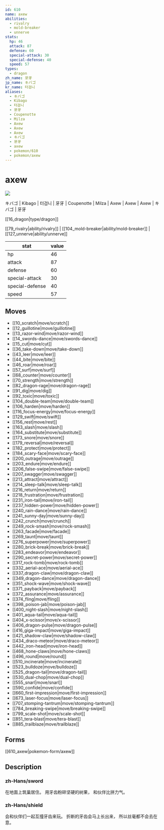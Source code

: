 ```yaml
---
id: 610
name: axew
abilities:
  - rivalry
  - mold-breaker
  - unnerve
stats:
  hp: 46
  attack: 87
  defense: 60
  special-attack: 30
  special-defense: 40
  speed: 57
types:
  - dragon
zh_name: 牙牙
jp_name: キバゴ
kr_name: 터검니
aliases:
  - キバゴ
  - Kibago
  - 터검니
  - 牙牙
  - Coupenotte
  - Milza
  - Axew
  - Axew
  - Axew
  - キバゴ
  - 牙牙
  - axew
  - pokemon/610
  - pokemon/axew
---
```

# axew

![](https://raw.githubusercontent.com/PokeAPI/sprites/master/sprites/pokemon/610.png)

キバゴ | Kibago | 터검니 | 牙牙 | Coupenotte | Milza | Axew | Axew | Axew | キバゴ | 牙牙

[[16_dragon|type/dragon]]

[[79_rivalry|ability/rivalry]] | [[104_mold-breaker|ability/mold-breaker]] | [[127_unnerve|ability/unnerve]]

|stat|value|
|---|---|
|hp|46|
|attack|87|
|defense|60|
|special-attack|30|
|special-defense|40|
|speed|57|


## Moves

- [[10_scratch|move/scratch]]
- [[12_guillotine|move/guillotine]]
- [[13_razor-wind|move/razor-wind]]
- [[14_swords-dance|move/swords-dance]]
- [[15_cut|move/cut]]
- [[36_take-down|move/take-down]]
- [[43_leer|move/leer]]
- [[44_bite|move/bite]]
- [[46_roar|move/roar]]
- [[57_surf|move/surf]]
- [[68_counter|move/counter]]
- [[70_strength|move/strength]]
- [[82_dragon-rage|move/dragon-rage]]
- [[91_dig|move/dig]]
- [[92_toxic|move/toxic]]
- [[104_double-team|move/double-team]]
- [[106_harden|move/harden]]
- [[116_focus-energy|move/focus-energy]]
- [[129_swift|move/swift]]
- [[156_rest|move/rest]]
- [[163_slash|move/slash]]
- [[164_substitute|move/substitute]]
- [[173_snore|move/snore]]
- [[179_reversal|move/reversal]]
- [[182_protect|move/protect]]
- [[184_scary-face|move/scary-face]]
- [[200_outrage|move/outrage]]
- [[203_endure|move/endure]]
- [[206_false-swipe|move/false-swipe]]
- [[207_swagger|move/swagger]]
- [[213_attract|move/attract]]
- [[214_sleep-talk|move/sleep-talk]]
- [[216_return|move/return]]
- [[218_frustration|move/frustration]]
- [[231_iron-tail|move/iron-tail]]
- [[237_hidden-power|move/hidden-power]]
- [[240_rain-dance|move/rain-dance]]
- [[241_sunny-day|move/sunny-day]]
- [[242_crunch|move/crunch]]
- [[249_rock-smash|move/rock-smash]]
- [[263_facade|move/facade]]
- [[269_taunt|move/taunt]]
- [[276_superpower|move/superpower]]
- [[280_brick-break|move/brick-break]]
- [[283_endeavor|move/endeavor]]
- [[290_secret-power|move/secret-power]]
- [[317_rock-tomb|move/rock-tomb]]
- [[332_aerial-ace|move/aerial-ace]]
- [[337_dragon-claw|move/dragon-claw]]
- [[349_dragon-dance|move/dragon-dance]]
- [[351_shock-wave|move/shock-wave]]
- [[371_payback|move/payback]]
- [[372_assurance|move/assurance]]
- [[374_fling|move/fling]]
- [[398_poison-jab|move/poison-jab]]
- [[400_night-slash|move/night-slash]]
- [[401_aqua-tail|move/aqua-tail]]
- [[404_x-scissor|move/x-scissor]]
- [[406_dragon-pulse|move/dragon-pulse]]
- [[416_giga-impact|move/giga-impact]]
- [[421_shadow-claw|move/shadow-claw]]
- [[434_draco-meteor|move/draco-meteor]]
- [[442_iron-head|move/iron-head]]
- [[468_hone-claws|move/hone-claws]]
- [[496_round|move/round]]
- [[510_incinerate|move/incinerate]]
- [[523_bulldoze|move/bulldoze]]
- [[525_dragon-tail|move/dragon-tail]]
- [[530_dual-chop|move/dual-chop]]
- [[555_snarl|move/snarl]]
- [[590_confide|move/confide]]
- [[660_first-impression|move/first-impression]]
- [[673_laser-focus|move/laser-focus]]
- [[707_stomping-tantrum|move/stomping-tantrum]]
- [[784_breaking-swipe|move/breaking-swipe]]
- [[799_scale-shot|move/scale-shot]]
- [[851_tera-blast|move/tera-blast]]
- [[885_trailblaze|move/trailblaze]]

## Forms



[[610_axew|pokemon-form/axew]]

## Description

### zh-Hans/sword

在地面上筑巢居住。
用牙齿粉碎坚硬的树果，
和伙伴比拼力气。

### zh-Hans/shield

会和伙伴们一起互撞牙齿来玩。
折断的牙齿会马上长出来，
所以丝毫都不会去在意。

